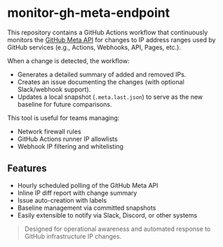 # monitor-gh-meta-endpoint

This repository contains a GitHub Actions workflow that continuously monitors the [GitHub Meta API](https://api.github.com/meta) for changes to IP address ranges used by GitHub services (e.g., Actions, Webhooks, API, Pages, etc.).

When a change is detected, the workflow:
- Generates a detailed summary of added and removed IPs.
- Creates an issue documenting the changes (with optional Slack/webhook support).
- Updates a local snapshot (`.meta.last.json`) to serve as the new baseline for future comparisons.

This tool is useful for teams managing:
- Network firewall rules
- GitHub Actions runner IP allowlists
- Webhook IP filtering and whitelisting

## Features

- Hourly scheduled polling of the GitHub Meta API
- Inline IP diff report with change summary
- Issue auto-creation with labels
- Baseline management via committed snapshots
- Easily extensible to notify via Slack, Discord, or other systems

> Designed for operational awareness and automated response to GitHub infrastructure IP changes.
